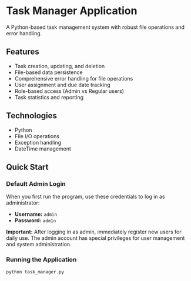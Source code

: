 # Task Manager Application

A Python-based task management system with robust file operations and error handling.

## Features
- Task creation, updating, and deletion
- File-based data persistence
- Comprehensive error handling for file operations
- User assignment and due date tracking
- Role-based access (Admin vs Regular users)
- Task statistics and reporting

## Technologies
- Python
- File I/O operations
- Exception handling
- DateTime management

## Quick Start

### Default Admin Login
When you first run the program, use these credentials to log in as administrator:
- **Username:** `admin`
- **Password:** `adm1n`

**Important:** After logging in as admin, immediately register new users for daily use. The admin account has special privileges for user management and system administration.

### Running the Application
```bash
python task_manager.py

